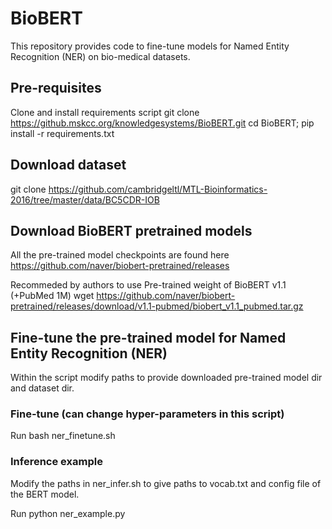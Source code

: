 # BioBERT
This repository provides code to fine-tune models for Named Entity Recognition (NER) on bio-medical datasets.

## Pre-requisites
Clone and install requirements script
git clone https://github.mskcc.org/knowledgesystems/BioBERT.git
cd BioBERT; pip install -r requirements.txt

## Download dataset 
git clone https://github.com/cambridgeltl/MTL-Bioinformatics-2016/tree/master/data/BC5CDR-IOB

## Download BioBERT pretrained models 
All the pre-trained model checkpoints are found here https://github.com/naver/biobert-pretrained/releases

Recommeded by authors to use Pre-trained weight of BioBERT v1.1 (+PubMed 1M)
wget https://github.com/naver/biobert-pretrained/releases/download/v1.1-pubmed/biobert_v1.1_pubmed.tar.gz

## Fine-tune the pre-trained model for Named Entity Recognition (NER)
Within the script modify paths to provide downloaded pre-trained model dir and dataset dir.

### Fine-tune (can change hyper-parameters in this script)
Run bash ner_finetune.sh

### Inference example
Modify the paths in ner_infer.sh to give paths to vocab.txt and config file of the BERT model.

Run python ner_example.py

